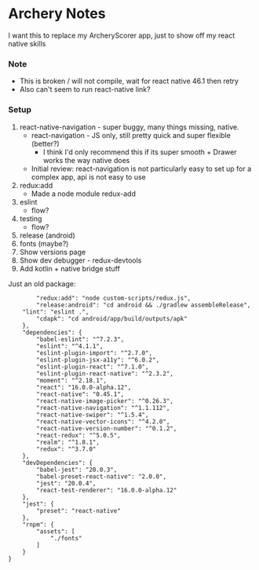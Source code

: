 Archery Notes
=============

I want this to replace my ArcheryScorer app, just to show off my react native skills

### Note
* This is broken / will not compile, wait for react native 46.1 then retry
* Also can't seem to run react-native link?

### Setup
1. react-native-navigation - super buggy, many things missing, native.
    * react-navigation - JS only, still pretty quick and super flexible (better?)
        * I think I'd only recommend this if its super smooth + Drawer works the way native does
    * Initial review: react-navigation is not particularly easy to set up for a complex app, api is not easy to use
2. redux:add
    * Made a node module redux-add
3. eslint
    * flow?
4. testing
    * flow?
5. release (android)
6. fonts (maybe?)
7. Show versions page
8. Show dev debugger - redux-devtools
9. Add kotlin + native bridge stuff

Just an old package:

```
		"redux:add": "node custom-scripts/redux.js",
		"release:android": "cd android && ./gradlew assembleRelease",
    "lint": "eslint .",
		"cdapk": "cd android/app/build/outputs/apk"
	},
	"dependencies": {
		"babel-eslint": "^7.2.3",
		"eslint": "^4.1.1",
		"eslint-plugin-import": "^2.7.0",
		"eslint-plugin-jsx-a11y": "^6.0.2",
		"eslint-plugin-react": "^7.1.0",
		"eslint-plugin-react-native": "^2.3.2",
		"moment": "^2.18.1",
		"react": "16.0.0-alpha.12",
		"react-native": "0.45.1",
		"react-native-image-picker": "^0.26.3",
		"react-native-navigation": "^1.1.112",
		"react-native-swiper": "^1.5.4",
		"react-native-vector-icons": "^4.2.0",
		"react-native-version-number": "^0.1.2",
		"react-redux": "^5.0.5",
		"realm": "^1.8.1",
		"redux": "^3.7.0"
	},
	"devDependencies": {
		"babel-jest": "20.0.3",
		"babel-preset-react-native": "2.0.0",
		"jest": "20.0.4",
		"react-test-renderer": "16.0.0-alpha.12"
	},
	"jest": {
		"preset": "react-native"
	},
	"rnpm": {
		"assets": [
			"./fonts"
		]
	}
}
```
